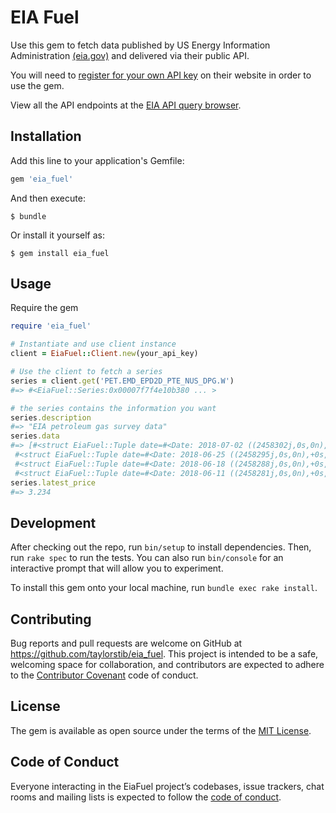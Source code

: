 # EIA Fuel

Use this gem to fetch data published by US Energy Information Administration [(eia.gov)](https://www.eia.gov/) and delivered via their public API.

You will need to [register for your own API key](https://www.eia.gov/opendata/register.php) on their website in order to use the gem.

View all the API endpoints at the [EIA API query browser](https://www.eia.gov/opendata/qb.php).

## Installation

Add this line to your application's Gemfile:

```ruby
gem 'eia_fuel'
```

And then execute:

    $ bundle

Or install it yourself as:

    $ gem install eia_fuel

## Usage

Require the gem
```ruby  
require 'eia_fuel'
```

```ruby
# Instantiate and use client instance
client = EiaFuel::Client.new(your_api_key)

# Use the client to fetch a series
series = client.get('PET.EMD_EPD2D_PTE_NUS_DPG.W')
#=> #<EiaFuel::Series:0x00007f7f4e10b380 ... >

# the series contains the information you want
series.description
#=> "EIA petroleum gas survey data"
series.data
#=> [#<struct EiaFuel::Tuple date=#<Date: 2018-07-02 ((2458302j,0s,0n),+0s,2299161j)>, price=3.236>,
 #<struct EiaFuel::Tuple date=#<Date: 2018-06-25 ((2458295j,0s,0n),+0s,2299161j)>, price=3.216>,
 #<struct EiaFuel::Tuple date=#<Date: 2018-06-18 ((2458288j,0s,0n),+0s,2299161j)>, price=3.244>,
 #<struct EiaFuel::Tuple date=#<Date: 2018-06-11 ((2458281j,0s,0n),+0s,2299161j)>, price=3.266>...]
series.latest_price
#=> 3.234
```

## Development

After checking out the repo, run `bin/setup` to install dependencies. Then, run `rake spec` to run the tests. You can also run `bin/console` for an interactive prompt that will allow you to experiment.

To install this gem onto your local machine, run `bundle exec rake install`.

## Contributing

Bug reports and pull requests are welcome on GitHub at https://github.com/taylorstib/eia_fuel. This project is intended to be a safe, welcoming space for collaboration, and contributors are expected to adhere to the [Contributor Covenant](http://contributor-covenant.org) code of conduct.

## License

The gem is available as open source under the terms of the [MIT License](https://opensource.org/licenses/MIT).

## Code of Conduct

Everyone interacting in the EiaFuel project’s codebases, issue trackers, chat rooms and mailing lists is expected to follow the [code of conduct](https://github.com/[USERNAME]/eia_fuel/blob/master/CODE_OF_CONDUCT.md).
